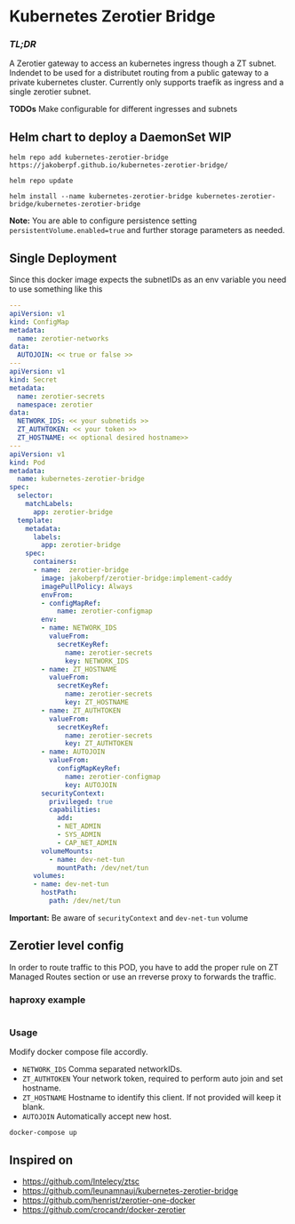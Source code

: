 # Kubernetes Zerotier Bridge

### *TL;DR*

A Zerotier gateway to access an kubernetes ingress though a ZT subnet. Indendet to be used for a distributet routing from a public gateway to a private kubernetes cluster. Currently only supports traefik as ingress and a single zerotier subnet.

**TODOs** Make configurable for different ingresses and subnets

## Helm chart to deploy a DaemonSet WIP

`helm repo add kubernetes-zerotier-bridge https://jakoberpf.github.io/kubernetes-zerotier-bridge/`

`helm repo update`

`helm install --name kubernetes-zerotier-bridge kubernetes-zerotier-bridge/kubernetes-zerotier-bridge`

**Note:** You are able to configure persistence setting `persistentVolume.enabled=true` and further storage parameters as needed.

## Single Deployment

Since this docker image expects the subnetIDs as an env variable you need to use something like this

```yaml
---
apiVersion: v1
kind: ConfigMap
metadata:
  name: zerotier-networks
data:
  AUTOJOIN: << true or false >>
---
apiVersion: v1
kind: Secret
metadata:
  name: zerotier-secrets
  namespace: zerotier
data:
  NETWORK_IDS: << your subnetids >>
  ZT_AUTHTOKEN: << your token >>
  ZT_HOSTNAME: << optional desired hostname>>
---
apiVersion: v1
kind: Pod
metadata:
  name: kubernetes-zerotier-bridge
spec:
  selector:
    matchLabels:
      app: zerotier-bridge
  template:
    metadata:
      labels:
        app: zerotier-bridge
    spec:
      containers:
      - name:  zerotier-bridge
        image: jakoberpf/zerotier-bridge:implement-caddy
        imagePullPolicy: Always
        envFrom:
        - configMapRef:
            name: zerotier-configmap
        env:
        - name: NETWORK_IDS
          valueFrom:
            secretKeyRef:
              name: zerotier-secrets
              key: NETWORK_IDS 
        - name: ZT_HOSTNAME
          valueFrom:
            secretKeyRef:
              name: zerotier-secrets
              key: ZT_HOSTNAME 
        - name: ZT_AUTHTOKEN
          valueFrom:
            secretKeyRef:
              name: zerotier-secrets
              key: ZT_AUTHTOKEN 
        - name: AUTOJOIN
          valueFrom:
            configMapKeyRef:
              name: zerotier-configmap
              key: AUTOJOIN 
        securityContext:
          privileged: true
          capabilities:
            add:
            - NET_ADMIN
            - SYS_ADMIN
            - CAP_NET_ADMIN
        volumeMounts:
          - name: dev-net-tun
            mountPath: /dev/net/tun
      volumes:
      - name: dev-net-tun
        hostPath:
          path: /dev/net/tun

```

**Important:** Be aware of `securityContext` and `dev-net-tun` volume

## Zerotier level config

In order to route traffic to this POD, you have to add the proper rule on ZT Managed Routes section or use an rreverse proxy to forwards the traffic.

### haproxy example

```conf

```

### Usage

Modify docker compose file accordly.

- `NETWORK_IDS` Comma separated networkIDs.
- `ZT_AUTHTOKEN` Your network token, required to perform auto join and set hostname.
- `ZT_HOSTNAME` Hostname to identify this client. If not provided will keep it blank.
- `AUTOJOIN` Automatically accept new host.

```
docker-compose up
```

## Inspired on

- <https://github.com/Intelecy/ztsc>
- <https://github.com/leunamnauj/kubernetes-zerotier-bridge>
- <https://github.com/henrist/zerotier-one-docker>
- <https://github.com/crocandr/docker-zerotier>
